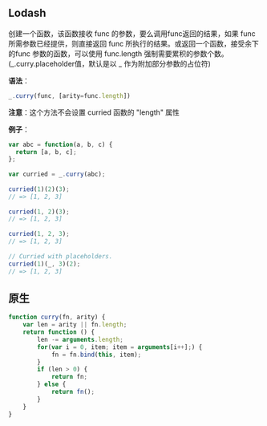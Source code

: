 ## Lodash
创建一个函数，该函数接收 func 的参数，要么调用func返回的结果，如果 func 所需参数已经提供，则直接返回 func 所执行的结果。或返回一个函数，接受余下的func 参数的函数，可以使用 func.length 强制需要累积的参数个数。
(_.curry.placeholder值，默认是以 _ 作为附加部分参数的占位符)

**语法**：

```js
_.curry(func, [arity=func.length])
```
**注意**：这个方法不会设置 curried 函数的 "length" 属性

**例子**：

```js
var abc = function(a, b, c) {
  return [a, b, c];
};
 
var curried = _.curry(abc);
 
curried(1)(2)(3);
// => [1, 2, 3]
 
curried(1, 2)(3);
// => [1, 2, 3]
 
curried(1, 2, 3);
// => [1, 2, 3]
 
// Curried with placeholders.
curried(1)(_, 3)(2);
// => [1, 2, 3]
```

## 原生

```js
function curry(fn, arity) {
	var len = arity || fn.length;
	return function () {
		len -= arguments.length;
		for(var i = 0, item; item = arguments[i++];) {
			fn = fn.bind(this, item);
		}
		if (len > 0) {
			return fn;
		} else {
			return fn();
		}
	}
}
```

